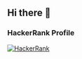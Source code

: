 ## Hi there 👋

<!--
**behera-abhisar/behera-abhisar** is a ✨ _special_ ✨ repository because its `README.md` (this file) appears on your GitHub profile.

Here are some ideas to get you started:

- 🔭 I’m currently working on ...
- 🌱 I’m currently learning ...
- 👯 I’m looking to collaborate on ...
- 🤔 I’m looking for help with ...
- 💬 Ask me about ...
- 📫 How to reach me: ...
- 😄 Pronouns: ...
- ⚡ Fun fact: ...
-->

### HackerRank Profile
[![HackerRank](https://upload.wikimedia.org/wikipedia/commons/6/65/HackerRank_logo.png)](https://www.hackerrank.com/profile/abhisarbehera)
